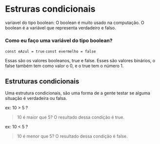 # Estruras condicionais

variavel do tipo boolean: O boolean é muito usado na computação. O boolean é a variável que representa verdadeiro e falso.

### Como eu faço uma variável do tipo boolean?

``const eAzul = true``
``const evermelho = false``

Essas são os valores booleanos, true e false. Esses são valores binários, o false também tem como valor o 0, e o true tem o número 1.

## Estruturas condicionais

Uma estrutura condicionais, são uma forma de a gente testar se alguma situação é verdadeira ou falsa.

ex: 10 > 5 ? 

> 10 é maior que 5? O resultado dessa condição é true.

ex: 10 < 5 ?

> 10 é menor que 5? O resultado dessa condição é false.